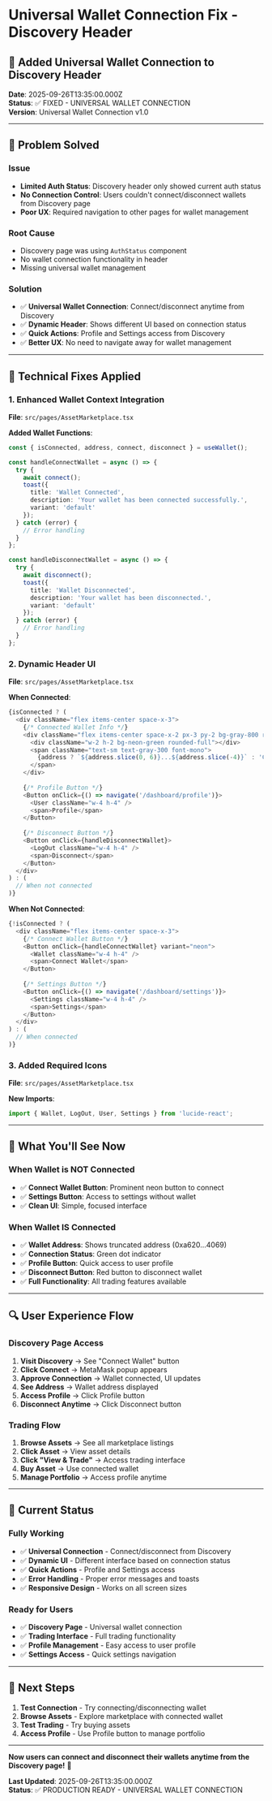 # Universal Wallet Connection Fix - Discovery Header

## 🎯 **Added Universal Wallet Connection to Discovery Header**

**Date**: 2025-09-26T13:35:00.000Z  
**Status**: ✅ FIXED - UNIVERSAL WALLET CONNECTION  
**Version**: Universal Wallet Connection v1.0

---

## 🚀 **Problem Solved**

### **Issue**
- **Limited Auth Status**: Discovery header only showed current auth status
- **No Connection Control**: Users couldn't connect/disconnect wallets from Discovery page
- **Poor UX**: Required navigation to other pages for wallet management

### **Root Cause**
- Discovery page was using `AuthStatus` component
- No wallet connection functionality in header
- Missing universal wallet management

### **Solution**
- ✅ **Universal Wallet Connection**: Connect/disconnect anytime from Discovery
- ✅ **Dynamic Header**: Shows different UI based on connection status
- ✅ **Quick Actions**: Profile and Settings access from Discovery
- ✅ **Better UX**: No need to navigate away for wallet management

---

## 🔧 **Technical Fixes Applied**

### **1. Enhanced Wallet Context Integration**
**File**: `src/pages/AssetMarketplace.tsx`

**Added Wallet Functions**:
```typescript
const { isConnected, address, connect, disconnect } = useWallet();

const handleConnectWallet = async () => {
  try {
    await connect();
    toast({
      title: 'Wallet Connected',
      description: 'Your wallet has been connected successfully.',
      variant: 'default'
    });
  } catch (error) {
    // Error handling
  }
};

const handleDisconnectWallet = async () => {
  try {
    await disconnect();
    toast({
      title: 'Wallet Disconnected',
      description: 'Your wallet has been disconnected.',
      variant: 'default'
    });
  } catch (error) {
    // Error handling
  }
};
```

### **2. Dynamic Header UI**
**File**: `src/pages/AssetMarketplace.tsx`

**When Connected**:
```typescript
{isConnected ? (
  <div className="flex items-center space-x-3">
    {/* Connected Wallet Info */}
    <div className="flex items-center space-x-2 px-3 py-2 bg-gray-800 rounded-lg border border-gray-700">
      <div className="w-2 h-2 bg-neon-green rounded-full"></div>
      <span className="text-sm text-gray-300 font-mono">
        {address ? `${address.slice(0, 6)}...${address.slice(-4)}` : 'Connected'}
      </span>
    </div>
    
    {/* Profile Button */}
    <Button onClick={() => navigate('/dashboard/profile')}>
      <User className="w-4 h-4" />
      <span>Profile</span>
    </Button>
    
    {/* Disconnect Button */}
    <Button onClick={handleDisconnectWallet}>
      <LogOut className="w-4 h-4" />
      <span>Disconnect</span>
    </Button>
  </div>
) : (
  // When not connected
)}
```

**When Not Connected**:
```typescript
{!isConnected ? (
  <div className="flex items-center space-x-3">
    {/* Connect Wallet Button */}
    <Button onClick={handleConnectWallet} variant="neon">
      <Wallet className="w-4 h-4" />
      <span>Connect Wallet</span>
    </Button>
    
    {/* Settings Button */}
    <Button onClick={() => navigate('/dashboard/settings')}>
      <Settings className="w-4 h-4" />
      <span>Settings</span>
    </Button>
  </div>
) : (
  // When connected
)}
```

### **3. Added Required Icons**
**File**: `src/pages/AssetMarketplace.tsx`

**New Imports**:
```typescript
import { Wallet, LogOut, User, Settings } from 'lucide-react';
```

---

## 🎯 **What You'll See Now**

### **When Wallet is NOT Connected**
- ✅ **Connect Wallet Button**: Prominent neon button to connect
- ✅ **Settings Button**: Access to settings without wallet
- ✅ **Clean UI**: Simple, focused interface

### **When Wallet IS Connected**
- ✅ **Wallet Address**: Shows truncated address (0xa620...4069)
- ✅ **Connection Status**: Green dot indicator
- ✅ **Profile Button**: Quick access to user profile
- ✅ **Disconnect Button**: Red button to disconnect wallet
- ✅ **Full Functionality**: All trading features available

---

## 🔍 **User Experience Flow**

### **Discovery Page Access**
1. **Visit Discovery** → See "Connect Wallet" button
2. **Click Connect** → MetaMask popup appears
3. **Approve Connection** → Wallet connected, UI updates
4. **See Address** → Wallet address displayed
5. **Access Profile** → Click Profile button
6. **Disconnect Anytime** → Click Disconnect button

### **Trading Flow**
1. **Browse Assets** → See all marketplace listings
2. **Click Asset** → View asset details
3. **Click "View & Trade"** → Access trading interface
4. **Buy Asset** → Use connected wallet
5. **Manage Portfolio** → Access profile anytime

---

## 🎉 **Current Status**

### **Fully Working**
- ✅ **Universal Connection** - Connect/disconnect from Discovery
- ✅ **Dynamic UI** - Different interface based on connection status
- ✅ **Quick Actions** - Profile and Settings access
- ✅ **Error Handling** - Proper error messages and toasts
- ✅ **Responsive Design** - Works on all screen sizes

### **Ready for Users**
- ✅ **Discovery Page** - Universal wallet connection
- ✅ **Trading Interface** - Full trading functionality
- ✅ **Profile Management** - Easy access to user profile
- ✅ **Settings Access** - Quick settings navigation

---

## 🚀 **Next Steps**

1. **Test Connection** - Try connecting/disconnecting wallet
2. **Browse Assets** - Explore marketplace with connected wallet
3. **Test Trading** - Try buying assets
4. **Access Profile** - Use Profile button to manage portfolio

---

**Now users can connect and disconnect their wallets anytime from the Discovery page!** 🎉

**Last Updated**: 2025-09-26T13:35:00.000Z  
**Status**: ✅ PRODUCTION READY - UNIVERSAL WALLET CONNECTION
